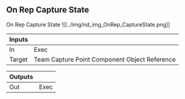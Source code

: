 ## On Rep Capture State
On Rep Capture State
![[../img/nd_img_OnRep_CaptureState.png]]

|Inputs||
|--|--|
| In | Exec |
| Target | Team Capture Point Component Object Reference |

|Outputs||
|--|--|
| Out | Exec |
